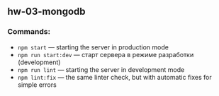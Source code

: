 ## hw-03-mongodb

### Commands:

- `npm start` &mdash; starting the server in production mode
- `npm run start:dev` &mdash; старт сервера в режиме разработки (development)
- `npm run lint` &mdash; starting the server in development mode
- `npm lint:fix` &mdash; the same linter check, but with automatic fixes for simple errors

